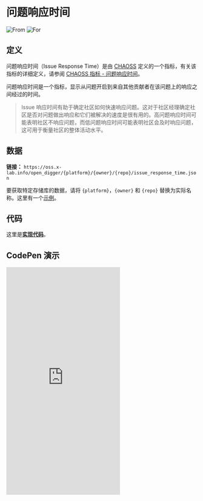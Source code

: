 # 问题响应时间

![From](https://img.shields.io/badge/来自-CHAOSS-blue) ![For](https://img.shields.io/badge/用于-仓库-blue)

## 定义

问题响应时间（Issue Response Time）是由 [CHAOSS](https://chaoss.community) 定义的一个指标，有关该指标的详细定义，请参阅 [CHAOSS 指标 - 问题响应时间](https://chaoss.community/zh-CN/kb/metric-issue-response-time/)。

问题响应时间是一个指标，显示从问题开启到来自其他贡献者在该问题上的响应之间经过的时间。

> Issue 响应时间有助于确定社区如何快速响应问题。这对于社区经理确定社区是否对问题做出响应和它们被解决的速度是很有用的。高问题响应时间可能表明社区不响应问题，而低问题响应时间可能表明社区会及时响应问题，这可用于衡量社区的整体活动水平。

## 数据

**链接：** `https://oss.x-lab.info/open_digger/{platform}/{owner}/{repo}/issue_response_time.json`

要获取特定存储库的数据，请将 `{platform}`，`{owner}` 和 `{repo}` 替换为实际名称。这里有一个[示例](https://oss.x-lab.info/open_digger/github/X-lab2017/open-digger/issue_response_time.json)。

## 代码

这里是[**实现代码**](https://github.com/X-lab2017/open-digger/blob/master/src/metrics/chaoss.ts#L298)。

## CodePen 演示

<iframe height="600" scrolling="no" title="OpenDigger - [CHAOSS] Time Duration Related Metrics" src="https://codepen.io/frank-zsy/embed/VwBqwaP?type=issue_response_time&default-tab=js%2Cresult&editable=true" frameborder="no" loading="lazy" allowtransparency="true" allowfullscreen="true">
  See the Pen <a href="https://codepen.io/frank-zsy/pen/VwBqwaP">
  OpenDigger - [CHAOSS] Time Duration Related Metrics</a> by Frank Zhao (<a href="https://codepen.io/frank-zsy">@frank-zsy</a>)
  on <a href="https://codepen.io">CodePen</a>.
</iframe>
